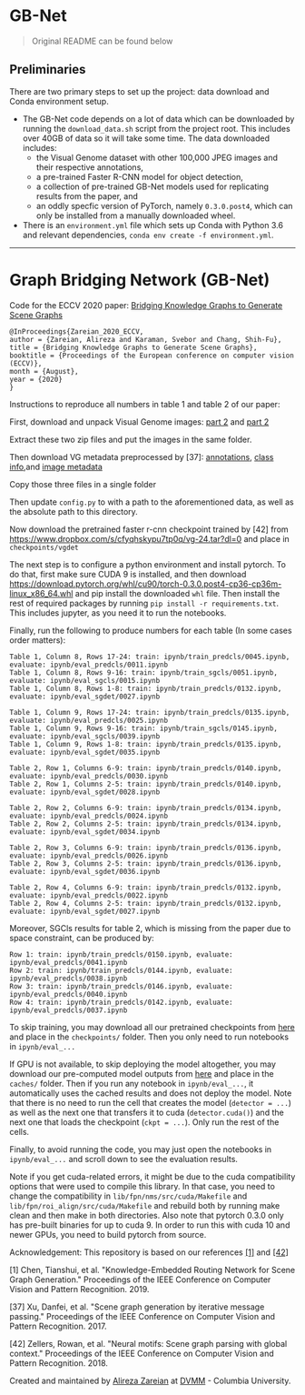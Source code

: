 # GB-Net

> Original README can be found below

## Preliminaries
There are two primary steps to set up the project: data download and Conda environment setup.
 * The GB-Net code depends on a lot of data which can be downloaded by running the `download_data.sh` script from the project root. This includes over 40GB of data so it will take some time. The data downloaded includes:
   * the Visual Genome dataset with other 100,000 JPEG images and their respective annotations,
   * a pre-trained Faster R-CNN model for object detection,
   * a collection of pre-trained GB-Net models used for replicating results from the paper, and
   * an oddly specfic version of PyTorch, namely `0.3.0.post4`, which can only be installed from a manually downloaded wheel.
 * There is an `environment.yml` file which sets up Conda with Python 3.6 and relevant dependencies, `conda env create -f environment.yml`.

---

# Graph Bridging Network (GB-Net)
Code for the ECCV 2020 paper: [Bridging Knowledge Graphs to Generate Scene Graphs](https://arxiv.org/pdf/2001.02314.pdf)
```
@InProceedings{Zareian_2020_ECCV,
author = {Zareian, Alireza and Karaman, Svebor and Chang, Shih-Fu},
title = {Bridging Knowledge Graphs to Generate Scene Graphs},
booktitle = {Proceedings of the European conference on computer vision (ECCV)},
month = {August},
year = {2020}
}
```

Instructions to reproduce all numbers in table 1 and table 2 of our paper:

First, download and unpack Visual Genome images: [part 2](https://cs.stanford.edu/people/rak248/VG_100K_2/images.zip) and [part 2](https://cs.stanford.edu/people/rak248/VG_100K_2/images2.zip)

Extract these two zip files and put the images in the same folder.

Then download VG metadata preprocessed by \[37\]: [annotations](http://svl.stanford.edu/projects/scene-graph/dataset/VG-SGG.h5), [class info](http://svl.stanford.edu/projects/scene-graph/dataset/VG-SGG-dicts.json),and [image metadata](http://svl.stanford.edu/projects/scene-graph/VG/image_data.json)

Copy those three files in a single folder

Then update `config.py` to with a path to the aforementioned data, as well as the absolute path to this directory.

Now download the pretrained faster r-cnn checkpoint trained by [42] from https://www.dropbox.com/s/cfyqhskypu7tp0q/vg-24.tar?dl=0 and place in `checkpoints/vgdet`

The next step is to configure a python environment and install pytorch. To do that, first make sure CUDA 9 is installed, and then download https://download.pytorch.org/whl/cu90/torch-0.3.0.post4-cp36-cp36m-linux_x86_64.whl and pip install the downloaded `whl` file. Then install the rest of required packages by running `pip install -r requirements.txt`. This includes jupyter, as you need it to run the notebooks.

Finally, run the following to produce numbers for each table (In some cases order matters):
```
Table 1, Column 8, Rows 17-24: train: ipynb/train_predcls/0045.ipynb, evaluate: ipynb/eval_predcls/0011.ipynb
Table 1, Column 8, Rows 9-16: train: ipynb/train_sgcls/0051.ipynb, evaluate: ipynb/eval_sgcls/0015.ipynb
Table 1, Column 8, Rows 1-8: train: ipynb/train_predcls/0132.ipynb, evaluate: ipynb/eval_sgdet/0027.ipynb

Table 1, Column 9, Rows 17-24: train: ipynb/train_predcls/0135.ipynb, evaluate: ipynb/eval_predcls/0025.ipynb
Table 1, Column 9, Rows 9-16: train: ipynb/train_sgcls/0145.ipynb, evaluate: ipynb/eval_sgcls/0039.ipynb
Table 1, Column 9, Rows 1-8: train: ipynb/train_predcls/0135.ipynb, evaluate: ipynb/eval_sgdet/0035.ipynb

Table 2, Row 1, Columns 6-9: train: ipynb/train_predcls/0140.ipynb, evaluate: ipynb/eval_predcls/0030.ipynb
Table 2, Row 1, Columns 2-5: train: ipynb/train_predcls/0140.ipynb, evaluate: ipynb/eval_sgdet/0028.ipynb

Table 2, Row 2, Columns 6-9: train: ipynb/train_predcls/0134.ipynb, evaluate: ipynb/eval_predcls/0024.ipynb
Table 2, Row 2, Columns 2-5: train: ipynb/train_predcls/0134.ipynb, evaluate: ipynb/eval_sgdet/0034.ipynb

Table 2, Row 3, Columns 6-9: train: ipynb/train_predcls/0136.ipynb, evaluate: ipynb/eval_predcls/0026.ipynb
Table 2, Row 3, Columns 2-5: train: ipynb/train_predcls/0136.ipynb, evaluate: ipynb/eval_sgdet/0036.ipynb

Table 2, Row 4, Columns 6-9: train: ipynb/train_predcls/0132.ipynb, evaluate: ipynb/eval_predcls/0022.ipynb
Table 2, Row 4, Columns 2-5: train: ipynb/train_predcls/0132.ipynb, evaluate: ipynb/eval_sgdet/0027.ipynb
```

Moreover, SGCls results for table 2, which is missing from the paper due to space constraint, can be produced by:
```
Row 1: train: ipynb/train_predcls/0150.ipynb, evaluate: ipynb/eval_predcls/0041.ipynb
Row 2: train: ipynb/train_predcls/0144.ipynb, evaluate: ipynb/eval_predcls/0038.ipynb
Row 3: train: ipynb/train_predcls/0146.ipynb, evaluate: ipynb/eval_predcls/0040.ipynb
Row 4: train: ipynb/train_predcls/0142.ipynb, evaluate: ipynb/eval_predcls/0037.ipynb
```

To skip training, you may download all our pretrained checkpoints from [here](https://www.dropbox.com/sh/r62mzgsg1f81776/AAAQKzPD8qJrBYeYzNHJ0p5Xa?dl=0) and place in the `checkpoints/` folder. Then you only need to run notebooks in `ipynb/eval_...`

If GPU is not available, to skip deploying the model altogether, you may download our pre-computed model outputs from [here](https://www.dropbox.com/sh/rbnkcnfh0bmw08m/AACVBegZ14YGG9XwcsmJFxFua?dl=0) and place in the `caches/` folder. Then if you run any notebook in `ipynb/eval_...`, it automatically uses the cached results and does not deploy the model. Note that there is no need to run the cell that creates the model (`detector = ...`) as well as the next one that transfers it to cuda (`detector.cuda()`) and the next one that loads the checkpoint (`ckpt = ...`). Only run the rest of the cells.

Finally, to avoid running the code, you may just open the notebooks in `ipynb/eval_...` and scroll down to see the evaluation results.

Note if you get cuda-related errors, it might be due to the cuda compatibility options that were used to compile this library. In that case, you need to change the compatibility in `lib/fpn/nms/src/cuda/Makefile` and `lib/fpn/roi_align/src/cuda/Makefile` and rebuild both by running make clean and then make in both directories.
Also note that pytorch 0.3.0 only has pre-built binaries for up to cuda 9. In order to run this with cuda 10 and newer GPUs, you need to build pytorch from source.

Acknowledgement: This repository is based on our references [\[1\]](https://github.com/yuweihao/KERN) and [\[42\]](https://github.com/rowanz/neural-motifs)

[1] Chen, Tianshui, et al. "Knowledge-Embedded Routing Network for Scene Graph Generation." Proceedings of the IEEE Conference on Computer Vision and Pattern Recognition. 2019.

[37] Xu, Danfei, et al. "Scene graph generation by iterative message passing." Proceedings of the IEEE Conference on Computer Vision and Pattern Recognition. 2017.

[42] Zellers, Rowan, et al. "Neural motifs: Scene graph parsing with global context." Proceedings of the IEEE Conference on Computer Vision and Pattern Recognition. 2018.

Created and maintained by [Alireza Zareian](https://www.linkedin.com/in/az2407/) at [DVMM](http://www.ee.columbia.edu/ln/dvmm/) - Columbia University.
